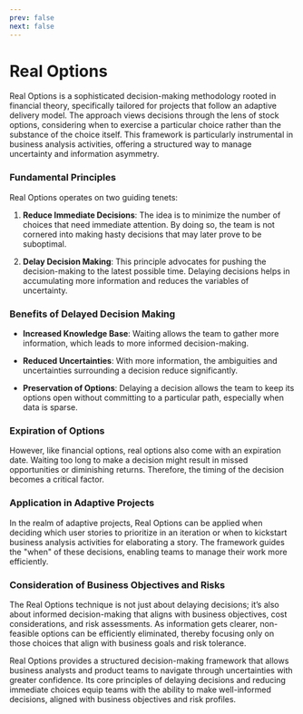 ```yaml
---
prev: false
next: false
---
```


# Real Options

Real Options is a sophisticated decision-making methodology rooted in financial theory, specifically tailored for projects that follow an adaptive delivery model. The approach views decisions through the lens of stock options, considering when to exercise a particular choice rather than the substance of the choice itself. This framework is particularly instrumental in business analysis activities, offering a structured way to manage uncertainty and information asymmetry.

### Fundamental Principles

Real Options operates on two guiding tenets:

1. **Reduce Immediate Decisions**: The idea is to minimize the number of choices that need immediate attention. By doing so, the team is not cornered into making hasty decisions that may later prove to be suboptimal.

2. **Delay Decision Making**: This principle advocates for pushing the decision-making to the latest possible time. Delaying decisions helps in accumulating more information and reduces the variables of uncertainty.

### Benefits of Delayed Decision Making

- **Increased Knowledge Base**: Waiting allows the team to gather more information, which leads to more informed decision-making.

- **Reduced Uncertainties**: With more information, the ambiguities and uncertainties surrounding a decision reduce significantly.

- **Preservation of Options**: Delaying a decision allows the team to keep its options open without committing to a particular path, especially when data is sparse.

### Expiration of Options

However, like financial options, real options also come with an expiration date. Waiting too long to make a decision might result in missed opportunities or diminishing returns. Therefore, the timing of the decision becomes a critical factor.

### Application in Adaptive Projects

In the realm of adaptive projects, Real Options can be applied when deciding which user stories to prioritize in an iteration or when to kickstart business analysis activities for elaborating a story. The framework guides the "when" of these decisions, enabling teams to manage their work more efficiently.

### Consideration of Business Objectives and Risks

The Real Options technique is not just about delaying decisions; it’s also about informed decision-making that aligns with business objectives, cost considerations, and risk assessments. As information gets clearer, non-feasible options can be efficiently eliminated, thereby focusing only on those choices that align with business goals and risk tolerance.

Real Options provides a structured decision-making framework that allows business analysts and product teams to navigate through uncertainties with greater confidence. Its core principles of delaying decisions and reducing immediate choices equip teams with the ability to make well-informed decisions, aligned with business objectives and risk profiles.

